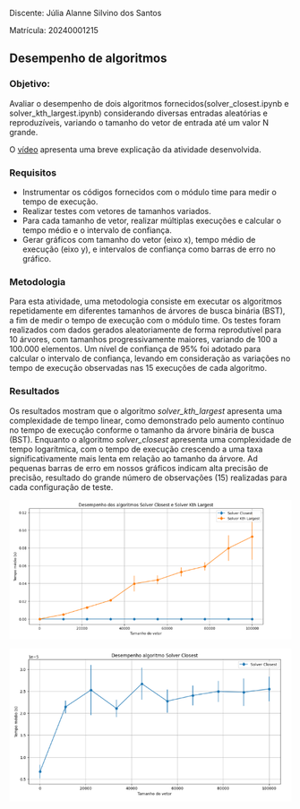 
Discente: Júlia Alanne Silvino dos Santos

Matrícula: 20240001215

## Desempenho de algoritmos
### Objetivo:
Avaliar o desempenho de dois algoritmos fornecidos(solver_closest.ipynb e solver_kth_largest.ipynb) considerando diversas entradas aleatórias e reproduzíveis, variando o tamanho do vetor de entrada até um valor N grande.

O [vídeo](https://youtu.be/7YmguAky7DI) apresenta uma breve explicação da atividade desenvolvida.


### Requisitos
* Instrumentar os códigos fornecidos com o módulo time para medir o tempo de execução.
*  Realizar testes com vetores de tamanhos variados.
*   Para cada tamanho de vetor, realizar múltiplas execuções e calcular o tempo médio e o
intervalo de confiança.
* Gerar gráficos com tamanho do vetor (eixo x), tempo médio de execução (eixo y), e intervalos de confiança como barras de erro no gráfico.

### Metodologia

Para esta atividade, uma metodologia consiste em executar os algoritmos repetidamente em diferentes tamanhos de árvores de busca binária (BST), a fim de medir o tempo de execução com o  módulo time. Os testes foram realizados com dados gerados aleatoriamente de forma reprodutível para 10 árvores, com tamanhos progressivamente maiores, variando de 100 a 100.000 elementos. Um nível de confiança de 95% foi adotado para calcular o intervalo de confiança, levando em consideração as variações no tempo de execução observadas nas 15 execuções de cada algoritmo.

### Resultados 
Os resultados mostram que o algoritmo _solver_kth_largest_ apresenta uma complexidade de tempo linear, como demonstrado pelo aumento contínuo no tempo de execução conforme o tamanho da árvore binária de busca (BST). Enquanto o algoritmo _solver_closest_ apresenta uma complexidade de tempo logarítmica, com o tempo de execução crescendo a uma taxa significativamente mais lenta em relação ao tamanho da árvore. Ad pequenas barras de erro em nossos gráficos indicam alta precisão de precisão, resultado do grande número de observações (15) realizadas para cada configuração de teste.


![](img/fig01.png)

![](img/fig02.png)



